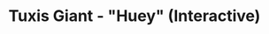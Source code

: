 ---
title: "Tuxis Giant - \"Huey\" (Interactive)"
description: "An interactive 3D experience for the song \"Huey\". Use WASD to move and click/drag to look around. If on mobile, take phone off silent mode."
video_type: "interactive"
interactive_url: "huey.html"
button_text: "Launch Interactive Experience"
--- 